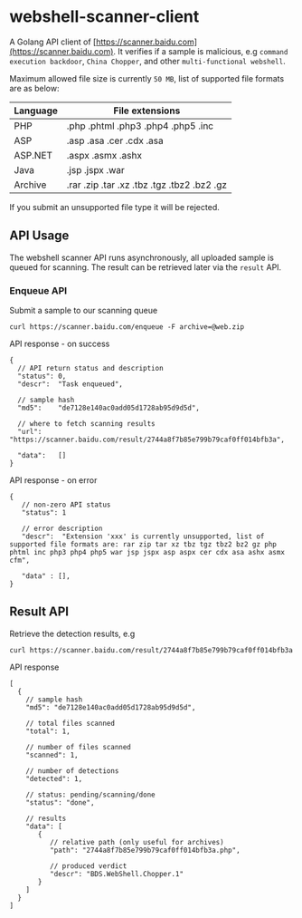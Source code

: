 # webshell-scanner-client

A Golang API client of [https://scanner.baidu.com](https://scanner.baidu.com). It verifies if a sample is malicious, e.g `command execution backdoor`, `China Chopper`, and other `multi-functional webshell`.

Maximum allowed file size is currently `50 MB`, list of supported file formats are as below:

| Language   | File extensions                             |
| ---------- | ------------------------------------------- |
| PHP        | .php .phtml .php3 .php4 .php5 .inc          |
| ASP        | .asp .asa .cer .cdx .asa                    |
| ASP.NET    | .aspx .asmx .ashx                           |
| Java       | .jsp .jspx .war                             |
| Archive    | .rar .zip .tar .xz .tbz .tgz .tbz2 .bz2 .gz |

If you submit an unsupported file type it will be rejected.

## API Usage

The webshell scanner API runs asynchronously, all uploaded sample is queued for scanning. The result can be retrieved later via the `result` API.

### Enqueue API

Submit a sample to our scanning queue

```
curl https://scanner.baidu.com/enqueue -F archive=@web.zip
```

API response - on success

```
{
  // API return status and description
  "status": 0,
  "descr":  "Task enqueued",

  // sample hash
  "md5":    "de7128e140ac0add05d1728ab95d9d5d",

  // where to fetch scanning results
  "url":    "https://scanner.baidu.com/result/2744a8f7b85e799b79caf0ff014bfb3a",

  "data":   []
}
```

API response - on error

```
{
   // non-zero API status
   "status": 1

   // error description
   "descr":  "Extension 'xxx' is currently unsupported, list of supported file formats are: rar zip tar xz tbz tgz tbz2 bz2 gz php phtml inc php3 php4 php5 war jsp jspx asp aspx cer cdx asa ashx asmx cfm",

   "data" : [],   
}
```

## Result API

Retrieve the detection results, e.g

```
curl https://scanner.baidu.com/result/2744a8f7b85e799b79caf0ff014bfb3a
```

API response

```
[
  {
    // sample hash
    "md5": "de7128e140ac0add05d1728ab95d9d5d",

    // total files scanned
    "total": 1,

    // number of files scanned
    "scanned": 1,

    // number of detections
    "detected": 1,

    // status: pending/scanning/done
    "status": "done",

    // results
    "data": [
       {
          // relative path (only useful for archives)
          "path": "2744a8f7b85e799b79caf0ff014bfb3a.php",

          // produced verdict
          "descr": "BDS.WebShell.Chopper.1"
       }
    ]
  }
]
```

